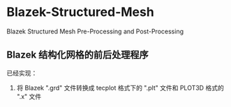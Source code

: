 # Blazek-Structured-Mesh
Blazek Structured Mesh Pre-Processing and Post-Processing

## Blazek 结构化网格的前后处理程序

已经实现：
1. 将 Blazek  ".grd" 文件转换成 tecplot 格式下的 ".plt" 文件和 PLOT3D 格式的 ".x" 文件 
